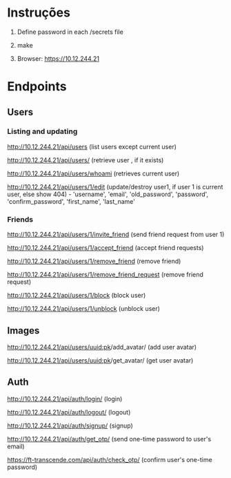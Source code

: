 # Instruções

1.  Define password in each /secrets file

2.  make

3.  Browser: https://10.12.244.21

# Endpoints

## Users

### Listing and updating

http://10.12.244.21/api/users (list users except current user)

http://10.12.244.21/api/users/<uuid> (retrieve user <uuid>, if it exists)

http://10.12.244.21/api/users/whoami (retrieves current user)

http://10.12.244.21/api/users/1/edit (update/destroy user1, if user 1 is current user, else show 404) - 'username', 'email', 'old_password', 'password', 'confirm_password', 'first_name', 'last_name'

### Friends

http://10.12.244.21/api/users/1/invite_friend (send friend request from user 1)

http://10.12.244.21/api/users/1/accept_friend (accept friend requests)

http://10.12.244.21/api/users/1/remove_friend (remove friend)

http://10.12.244.21/api/users/1/remove_friend_request (remove friend request)

http://10.12.244.21/api/users/1/block (block user)

http://10.12.244.21/api/users/1/unblock (unblock user)

## Images

http://10.12.244.21/api/users/<uuid:pk>/add_avatar/ (add user avatar)

http://10.12.244.21/api/users/<uuid:pk>/get_avatar/ (get user avatar)

## Auth

http://10.12.244.21/api/auth/login/ (login)

http://10.12.244.21/api/auth/logout/ (logout)

http://10.12.244.21/api/auth/signup/ (signup)

http://10.12.244.21/api/auth/get_otp/ (send one-time password to user's email)

https://ft-transcende.com/api/auth/check_otp/ (confirm user's one-time password)
